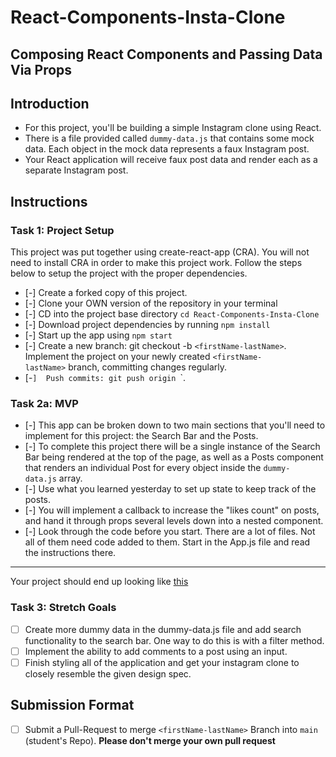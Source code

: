 # React-Components-Insta-Clone

## Composing React Components and Passing Data Via Props

## Introduction

- For this project, you'll be building a simple Instagram clone using React.
- There is a file provided called `dummy-data.js` that contains some mock data. Each object in the mock data represents a faux Instagram post.
- Your React application will receive faux post data and render each as a separate Instagram post.

## Instructions

### Task 1: Project Setup

This project was put together using create-react-app (CRA). You will not need to install CRA in order to make this project work. Follow the steps below to setup the project with the proper dependencies.

- [-]  Create a forked copy of this project.
- [-]  Clone your OWN version of the repository in your terminal
- [-]  CD into the project base directory `cd React-Components-Insta-Clone`
- [-]  Download project dependencies by running `npm install`
- [-]  Start up the app using `npm start`
- [-]  Create a new branch: git checkout -b `<firstName-lastName>`. Implement the project on your newly created `<firstName-lastName>` branch, committing changes regularly.
- [-`]  Push commits: git push origin `<firstName-lastName>`.

### Task 2a: MVP

- [-]  This app can be broken down to two main sections that you'll need to implement for this project: the Search Bar and the Posts.
- [-]  To complete this project there will be a single instance of the Search Bar being rendered at the top of the page, as well as a Posts component that renders an individual Post for every object inside the `dummy-data.js` array.
- [-]  Use what you learned yesterday to set up state to keep track of the posts.
- [-]  You will implement a callback to increase the "likes count" on posts, and hand it through props several levels down into a nested component.
- [-]  Look through the code before you start. There are a lot of files. Not all of them need code added to them. Start in the App.js file and read the instructions there.

---

Your project should end up looking like [this](https://tk-assets.lambdaschool.com/228297b1-2407-4e39-9704-3926767e4ac7_insta-clone.png)

### Task 3: Stretch Goals

- [ ]  Create more dummy data in the dummy-data.js file and add search functionality to the search bar. One way to do this is with a filter method.
- [ ]  Implement the ability to add comments to a post using an input.
- [ ]  Finish styling all of the application and get your instagram clone to closely resemble the given design spec.

## Submission Format

- [ ] Submit a Pull-Request to merge `<firstName-lastName>` Branch into `main` (student's Repo). **Please don't merge your own pull request**
